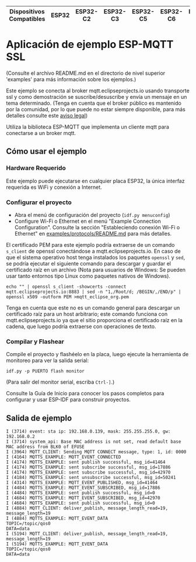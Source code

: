 | Dispositivos Compatibles | ESP32 | ESP32-C2 | ESP32-C3 | ESP32-C5 | ESP32-C6 | ESP32-C61 | ESP32-H2 | ESP32-P4 | ESP32-S2 | ESP32-S3 |
| ------------------------ | ----- | -------- | -------- | -------- | -------- | --------- | -------- | -------- | -------- | -------- |

# Aplicación de ejemplo ESP-MQTT SSL

(Consulte el archivo README.md en el directorio de nivel superior 'examples' para más información sobre los ejemplos.)

Este ejemplo se conecta al broker mqtt.eclipseprojects.io usando transporte ssl y como demostración se suscribe/desuscribe y envía un mensaje en un tema determinado.
(Tenga en cuenta que el broker público es mantenido por la comunidad, por lo que puede no estar siempre disponible, para más detalles consulte este [aviso legal](https://iot.eclipse.org/getting-started/#sandboxes))

Utiliza la biblioteca ESP-MQTT que implementa un cliente mqtt para conectarse a un broker mqtt.

## Cómo usar el ejemplo

### Hardware Requerido

Este ejemplo puede ejecutarse en cualquier placa ESP32, la única interfaz requerida es WiFi y conexión a Internet.

### Configurar el proyecto

* Abra el menú de configuración del proyecto (`idf.py menuconfig`)
* Configure Wi-Fi o Ethernet en el menú "Example Connection Configuration". Consulte la sección "Estableciendo conexión Wi-Fi o Ethernet" en [examples/protocols/README.md](../../README.md) para más detalles.

El certificado PEM para este ejemplo podría extraerse de un comando `s_client` de openssl conectándose a mqtt.eclipseprojects.io.
En caso de que el sistema operativo host tenga instalados los paquetes `openssl` y `sed`, se podría ejecutar el siguiente comando para descargar y guardar el certificado raíz en un archivo (Nota para usuarios de Windows: Se pueden usar tanto entornos tipo Linux como paquetes nativos de Windows).
```
echo "" | openssl s_client -showcerts -connect mqtt.eclipseprojects.io:8883 | sed -n "1,/Root/d; /BEGIN/,/END/p" | openssl x509 -outform PEM >mqtt_eclipse_org.pem
```
Tenga en cuenta que este no es un comando general para descargar un certificado raíz para un host arbitrario;
este comando funciona con mqtt.eclipseprojects.io ya que el sitio proporciona el certificado raíz en la cadena, que luego podría extraerse
con operaciones de texto.

### Compilar y Flashear

Compile el proyecto y flashéelo en la placa, luego ejecute la herramienta de monitoreo para ver la salida serial:

```
idf.py -p PUERTO flash monitor
```

(Para salir del monitor serial, escriba ``Ctrl-]``.)

Consulte la Guía de Inicio para conocer los pasos completos para configurar y usar ESP-IDF para construir proyectos.

## Salida de ejemplo

```
I (3714) event: sta ip: 192.168.0.139, mask: 255.255.255.0, gw: 192.168.0.2
I (3714) system_api: Base MAC address is not set, read default base MAC address from BLK0 of EFUSE
I (3964) MQTT_CLIENT: Sending MQTT CONNECT message, type: 1, id: 0000
I (4164) MQTTS_EXAMPLE: MQTT_EVENT_CONNECTED
I (4174) MQTTS_EXAMPLE: sent publish successful, msg_id=41464
I (4174) MQTTS_EXAMPLE: sent subscribe successful, msg_id=17886
I (4174) MQTTS_EXAMPLE: sent subscribe successful, msg_id=42970
I (4184) MQTTS_EXAMPLE: sent unsubscribe successful, msg_id=50241
I (4314) MQTTS_EXAMPLE: MQTT_EVENT_PUBLISHED, msg_id=41464
I (4484) MQTTS_EXAMPLE: MQTT_EVENT_SUBSCRIBED, msg_id=17886
I (4484) MQTTS_EXAMPLE: sent publish successful, msg_id=0
I (4684) MQTTS_EXAMPLE: MQTT_EVENT_SUBSCRIBED, msg_id=42970
I (4684) MQTTS_EXAMPLE: sent publish successful, msg_id=0
I (4884) MQTT_CLIENT: deliver_publish, message_length_read=19, message_length=19
I (4884) MQTTS_EXAMPLE: MQTT_EVENT_DATA
TOPIC=/topic/qos0
DATA=data
I (5194) MQTT_CLIENT: deliver_publish, message_length_read=19, message_length=19
I (5194) MQTTS_EXAMPLE: MQTT_EVENT_DATA
TOPIC=/topic/qos0
DATA=data
```

